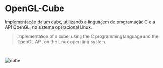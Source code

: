 # OpenGL-Cube
Implementação de um cubo, utilizando a linguagem de programação C e a API OpenGL, no sistema operacional Linux.
> Implementation of a cube, using the C programming language and the OpenGL API, on the Linux operating system.
<br>

![cube](https://user-images.githubusercontent.com/77855082/145923300-5fde2195-0e47-4555-bd99-5860e6b9bddb.gif)
